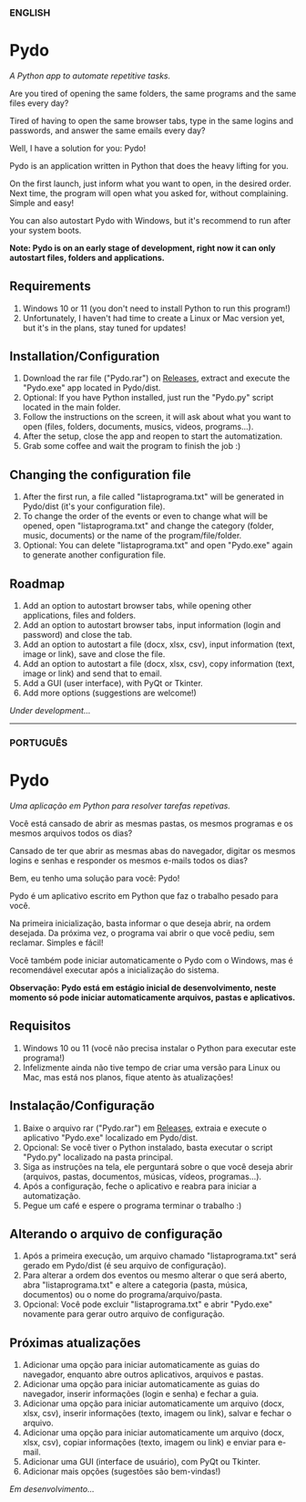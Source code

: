### ENGLISH

# Pydo

_A Python app to automate repetitive tasks._

<!--step0-->

Are you tired of opening the same folders, the same programs and the same files every day?

Tired of having to open the same browser tabs, type in the same logins and passwords, and answer the same emails every day?

Well, I have a solution for you: Pydo!

Pydo is an application written in Python that does the heavy lifting for you.

On the first launch, just inform what you want to open, in the desired order. Next time, the program will open what you asked for, without complaining. Simple and easy!

You can also autostart Pydo with Windows, but it's recommend to run after your system boots.

**Note: Pydo is on an early stage of development, right now it can only autostart files, folders and applications.**

## Requirements

1. Windows 10 or 11 (you don't need to install Python to run this program!)
2. Unfortunately, I haven't had time to create a Linux or Mac version yet, but it's in the plans, stay tuned for updates!

## Installation/Configuration

1. Download the rar file ("Pydo.rar") on [Releases](https://github.com/renanleitev/pydo/releases), extract and execute the "Pydo.exe" app located in Pydo/dist.
2. Optional: If you have Python installed, just run the "Pydo.py" script located in the main folder.
3. Follow the instructions on the screen, it will ask about what you want to open (files, folders, documents, musics, videos, programs...).
4. After the setup, close the app and reopen to start the automatization.
5. Grab some coffee and wait the program to finish the job :)

## Changing the configuration file

1. After the first run, a file called "listaprograma.txt" will be generated in Pydo/dist (it's your configuration file).
2. To change the order of the events or even to change what will be opened, open "listaprograma.txt" and change the category (folder, music, documents) or the name of the program/file/folder.
3. Optional: You can delete "listaprograma.txt" and open "Pydo.exe" again to generate another configuration file.

## Roadmap

1. Add an option to autostart browser tabs, while opening other applications, files and folders.
2. Add an option to autostart browser tabs, input information (login and password) and close the tab.
3. Add an option to autostart a file (docx, xlsx, csv), input information (text, image or link), save and close the file.
4. Add an option to autostart a file (docx, xlsx, csv), copy information (text, image or link) and send that to email.
5. Add a GUI (user interface), with PyQt or Tkinter.
6. Add more options (suggestions are welcome!)

*Under development...*

---

### PORTUGUÊS

# Pydo

_Uma aplicação em Python para resolver tarefas repetivas._

Você está cansado de abrir as mesmas pastas, os mesmos programas e os mesmos arquivos todos os dias?

Cansado de ter que abrir as mesmas abas do navegador, digitar os mesmos logins e senhas e responder os mesmos e-mails todos os dias?

Bem, eu tenho uma solução para você: Pydo!

Pydo é um aplicativo escrito em Python que faz o trabalho pesado para você.

Na primeira inicialização, basta informar o que deseja abrir, na ordem desejada. Da próxima vez, o programa vai abrir o que você pediu, sem reclamar. Simples e fácil!

Você também pode iniciar automaticamente o Pydo com o Windows, mas é recomendável executar após a inicialização do sistema.

**Observação: Pydo está em estágio inicial de desenvolvimento, neste momento só pode iniciar automaticamente arquivos, pastas e aplicativos.**

## Requisitos

1. Windows 10 ou 11 (você não precisa instalar o Python para executar este programa!)
2. Infelizmente ainda não tive tempo de criar uma versão para Linux ou Mac, mas está nos planos, fique atento às atualizações!

## Instalação/Configuração

1. Baixe o arquivo rar ("Pydo.rar") em [Releases](https://github.com/renanleitev/pydo/releases), extraia e execute o aplicativo "Pydo.exe" localizado em Pydo/dist.
2. Opcional: Se você tiver o Python instalado, basta executar o script "Pydo.py" localizado na pasta principal.
3. Siga as instruções na tela, ele perguntará sobre o que você deseja abrir (arquivos, pastas, documentos, músicas, vídeos, programas...).
4. Após a configuração, feche o aplicativo e reabra para iniciar a automatização.
5. Pegue um café e espere o programa terminar o trabalho :)

## Alterando o arquivo de configuração

1. Após a primeira execução, um arquivo chamado "listaprograma.txt" será gerado em Pydo/dist (é seu arquivo de configuração).
2. Para alterar a ordem dos eventos ou mesmo alterar o que será aberto, abra "listaprograma.txt" e altere a categoria (pasta, música, documentos) ou o nome do programa/arquivo/pasta.
3. Opcional: Você pode excluir "listaprograma.txt" e abrir "Pydo.exe" novamente para gerar outro arquivo de configuração.

## Próximas atualizações

1. Adicionar uma opção para iniciar automaticamente as guias do navegador, enquanto abre outros aplicativos, arquivos e pastas.
2. Adicionar uma opção para iniciar automaticamente as guias do navegador, inserir informações (login e senha) e fechar a guia.
3. Adicionar uma opção para iniciar automaticamente um arquivo (docx, xlsx, csv), inserir informações (texto, imagem ou link), salvar e fechar o arquivo.
4. Adicionar uma opção para iniciar automaticamente um arquivo (docx, xlsx, csv), copiar informações (texto, imagem ou link) e enviar para e-mail.
5. Adicionar uma GUI (interface de usuário), com PyQt ou Tkinter.
6. Adicionar mais opções (sugestões são bem-vindas!)

*Em desenvolvimento...*
